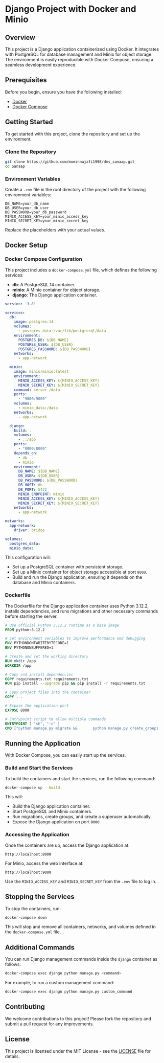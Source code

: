 
# Django Project with Docker and Minio

## Overview

This project is a Django application containerized using Docker. It integrates with PostgreSQL for database management and Minio for object storage. The environment is easily reproducible with Docker Compose, ensuring a seamless development experience.

## Prerequisites

Before you begin, ensure you have the following installed:

- [Docker](https://www.docker.com/)
- [Docker Compose](https://docs.docker.com/compose/)

## Getting Started

To get started with this project, clone the repository and set up the environment.

### Clone the Repository

```bash
git clone https://github.com/moeinnajafi1998/dms_sanaap.git
cd Sanaap
```

### Environment Variables

Create a `.env` file in the root directory of the project with the following environment variables:

```env
DB_NAME=your_db_name
DB_USER=your_db_user
DB_PASSWORD=your_db_password
MINIO_ACCESS_KEY=your_minio_access_key
MINIO_SECRET_KEY=your_minio_secret_key
```

Replace the placeholders with your actual values.

## Docker Setup

### Docker Compose Configuration

This project includes a `docker-compose.yml` file, which defines the following services:

- **db**: A PostgreSQL 14 container.
- **minio**: A Minio container for object storage.
- **django**: The Django application container.

```yaml
version: '3.8'

services:
  db:
    image: postgres:14
    volumes:
      - postgres_data:/var/lib/postgresql/data
    environment:
      POSTGRES_DB: ${DB_NAME}
      POSTGRES_USER: ${DB_USER}
      POSTGRES_PASSWORD: ${DB_PASSWORD}
    networks:
      - app-network

  minio:
    image: minio/minio:latest
    environment:
      MINIO_ACCESS_KEY: ${MINIO_ACCESS_KEY}
      MINIO_SECRET_KEY: ${MINIO_SECRET_KEY}
    command: server /data
    ports:
      - "9000:9000"
    volumes:
      - minio_data:/data
    networks:
      - app-network

  django:
    build: .
    volumes:
      - .:/app
    ports:
      - "8000:8000"
    depends_on:
      - db
      - minio
    environment:
      DB_NAME: ${DB_NAME}
      DB_USER: ${DB_USER}
      DB_PASSWORD: ${DB_PASSWORD}
      DB_HOST: db
      DB_PORT: 5432
      MINIO_ENDPOINT: minio
      MINIO_ACCESS_KEY: ${MINIO_ACCESS_KEY}
      MINIO_SECRET_KEY: ${MINIO_SECRET_KEY}
    networks:
      - app-network

networks:
  app-network:
    driver: bridge

volumes:
  postgres_data:
  minio_data:
```

This configuration will:

- Set up a PostgreSQL container with persistent storage.
- Set up a Minio container for object storage accessible at port `9000`.
- Build and run the Django application, ensuring it depends on the database and Minio containers.

### Dockerfile

The Dockerfile for the Django application container uses Python 3.12.2, installs dependencies, and runs migrations and other necessary commands before starting the server.

```dockerfile
# Use official Python 3.12.2 runtime as a base image
FROM python:3.12.2

# Set environment variables to improve performance and debugging
ENV PYTHONDONTWRITEBYTECODE=1
ENV PYTHONUNBUFFERED=1

# Create and set the working directory
RUN mkdir /app
WORKDIR /app

# Copy and install dependencies
COPY requirements.txt requirements.txt
RUN pip install --upgrade pip && pip install -r requirements.txt

# Copy project files into the container
COPY . .

# Expose the application port
EXPOSE 8000

# Entrypoint script to allow multiple commands
ENTRYPOINT [ "sh", "-c" ]
CMD ["python manage.py migrate &&       python manage.py create_groups &&       python manage.py create_superuser &&       python manage.py runserver 0.0.0.0:8000"]
```

## Running the Application

With Docker Compose, you can easily start up the services.

### Build and Start the Services

To build the containers and start the services, run the following command:

```bash
docker-compose up --build
```

This will:

- Build the Django application container.
- Start PostgreSQL and Minio containers.
- Run migrations, create groups, and create a superuser automatically.
- Expose the Django application on port `8000`.

### Accessing the Application

Once the containers are up, access the Django application at:

```
http://localhost:8000
```

For Minio, access the web interface at:

```
http://localhost:9000
```

Use the `MINIO_ACCESS_KEY` and `MINIO_SECRET_KEY` from the `.env` file to log in.

## Stopping the Services

To stop the containers, run:

```bash
docker-compose down
```

This will stop and remove all containers, networks, and volumes defined in the `docker-compose.yml` file.

## Additional Commands

You can run Django management commands inside the `django` container as follows:

```bash
docker-compose exec django python manage.py <command>
```

For example, to run a custom management command:

```bash
docker-compose exec django python manage.py custom_command
```

## Contributing

We welcome contributions to this project! Please fork the repository and submit a pull request for any improvements.

## License

This project is licensed under the MIT License - see the [LICENSE](LICENSE) file for details.
